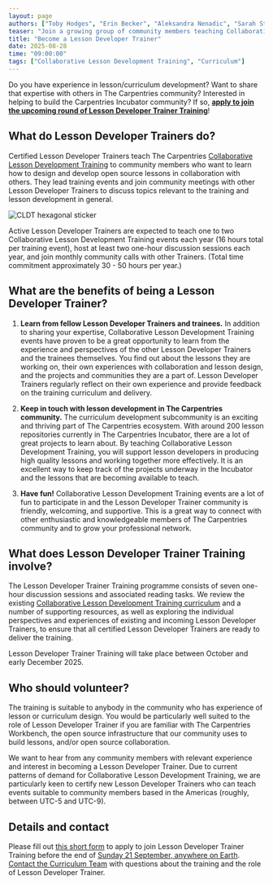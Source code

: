 ```yaml
---  
layout: page  
authors: ["Toby Hodges", "Erin Becker", "Aleksandra Nenadic", "Sarah Stevens"]  
teaser: "Join a growing group of community members teaching Collaborative Lesson Development Training."  
title: "Become a Lesson Developer Trainer"  
date: 2025-08-28  
time: "09:00:00"  
tags: ["Collaborative Lesson Development Training", "Curriculum"]  
---
```


Do you have experience in lesson/curriculum development? Want to share that expertise with others in The Carpentries community? Interested in helping to build the Carpentries Incubator community? If so, **[apply to join the upcoming round of Lesson Developer Trainer Training](https://docs.google.com/forms/d/e/1FAIpQLSc4v3qx7fj5t6tobCiEMGUp9uz3-9Fm5UgbToeVPInlOHuR_w/viewform)**!

## What do Lesson Developer Trainers do?

Certified Lesson Developer Trainers teach The Carpentries [Collaborative Lesson Development Training](https://carpentries.org/lesson-development/) to community members who want to learn how to design and develop open source lessons in collaboration with others. They lead training events and join community meetings with other Lesson Developer Trainers to discuss topics relevant to the training and lesson development in general.

![CLDT hexagonal sticker](/blog/2025/08/CLDT-hex-sticker.png)

Active Lesson Developer Trainers are expected to teach one to two Collaborative Lesson Development Training events each year (16 hours total per training event), host at least two one-hour discussion sessions each year, and join monthly community calls with other Trainers. (Total time commitment approximately 30 - 50 hours per year.)


## What are the benefits of being a Lesson Developer Trainer?

1. **Learn from fellow Lesson Developer Trainers and trainees.** In addition to sharing your expertise, Collaborative Lesson Development Training events have proven to be a great opportunity to learn from the experience and perspectives of the other Lesson Developer Trainers and the trainees themselves. You find out about the lessons they are working on, their own experiences with collaboration and lesson design, and the projects and communities they are a part of. Lesson Developer Trainers regularly reflect on their own experience and provide feedback on the training curriculum and delivery.  

2. **Keep in touch with lesson development in The Carpentries community.** The curriculum development subcommunity is an exciting and thriving part of The Carpentries ecosystem. With around 200 lesson repositories currently in The Carpentries Incubator, there are a lot of great projects to learn about. By teaching Collaborative Lesson Development Training, you will support lesson developers in producing high quality lessons and working together more effectively. It is an excellent way to keep track of the projects underway in the Incubator and the lessons that are becoming available to teach. 

3. **Have fun!** Collaborative Lesson Development Training events are a lot of fun to participate in and the Lesson Developer Trainer community is friendly, welcoming, and supportive. This is a great way to connect with other enthusiastic and knowledgeable members of The Carpentries community and to grow your professional network.

## What does Lesson Developer Trainer Training involve?

The Lesson Developer Trainer Training programme consists of seven one-hour discussion sessions and associated reading tasks. We review the existing [Collaborative Lesson Development Training curriculum](https://carpentries.github.io/lesson-development-training/) and a number of supporting resources, as well as exploring the individual perspectives and experiences of existing and incoming Lesson Developer Trainers, to ensure that all certified Lesson Developer Trainers are ready to deliver the training.

Lesson Developer Trainer Training will take place between October and early December 2025.

## Who should volunteer?

The training is suitable to anybody in the community who has experience of lesson or curriculum design. You would be particularly well suited to the role of Lesson Developer Trainer if you are familiar with The Carpentries Workbench, the open source infrastructure that our community uses to build lessons, and/or open source collaboration.

We want to hear from any community members with relevant experience and interest in becoming a Lesson Developer Trainer. Due to current patterns of demand for Collaborative Lesson Development Training, we are particularly keen to certify new Lesson Developer Trainers who can teach events suitable to community members based in the Americas (roughly, between UTC-5 and UTC-9). 

## Details and contact


Please fill out [this short form](https://forms.gle/NzDJrXYyKTy7mTEV6) to apply to join Lesson Developer Trainer Training before the end of [Sunday 21 September, anywhere on Earth](https://www.timeanddate.com/worldclock/fixedtime.html?msg=Deadline%3A+apply+to+join+Lesson+Developer+Trainer+Training&iso=20250921T235959&p1=3926). [Contact the Curriculum Team](mailto:curriculum@carpentries.org) with questions about the training and the role of Lesson Developer Trainer.
